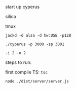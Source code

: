 start up cyperus

silica

tmux

`jackd -d alsa -d hw:USB -p128`

`./cyperus -p 3000 -sp 3001`

`-i 2 -o 2`

steps to run:

first compile TS:
`tsc`

`node ./dist/server/server.js`

